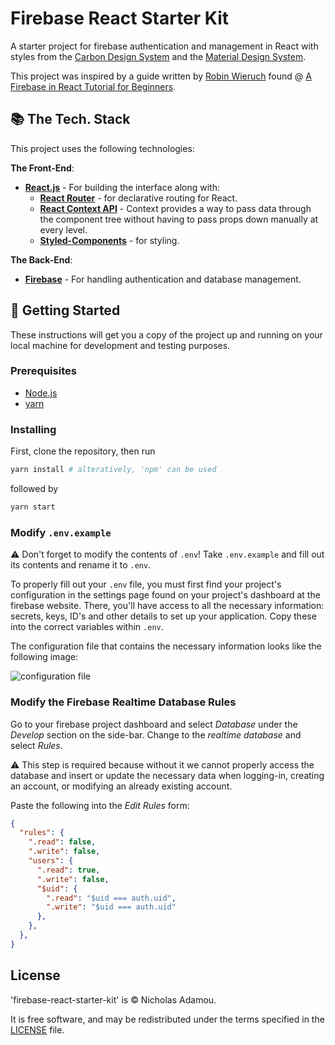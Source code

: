 # Firebase React Starter Kit

A starter project for firebase authentication and management in React with styles from the [Carbon Design System](https://www.carbondesignsystem.com/) and the [Material Design System](https://material.io/design/).

This project was inspired by a guide written by [Robin Wieruch](https://www.robinwieruch.de/) found @ [A Firebase in React Tutorial for Beginners](https://www.robinwieruch.de/complete-firebase-authentication-react-tutorial).

## 📚 The Tech. Stack

This project uses the following technologies:

**The Front-End**:

-   [**React.js**](https://reactjs.org/) - For building the interface along with:
    -   [**React Router**](https://reacttraining.com/react-router/) - for declarative routing for React.
    -   [**React Context API**](https://reactjs.org/docs/context.html) - Context provides a way to pass data through the component tree without having to pass props down manually at every level.
    -   [**Styled-Components**](https://www.styled-components.com/) - for styling.

**The Back-End**:

-	[**Firebase**](https://firebase.google.com/) - For handling authentication and database management.

## 🏁 Getting Started

These instructions will get you a copy of the project up and running on your local machine for development and testing purposes.

### Prerequisites

-   [Node.js](https://nodejs.org/en/)
-   [yarn](https://yarnpkg.com/en/)

### Installing

First, clone the repository, then run

```bash
yarn install # alteratively, 'npm' can be used
```

followed by

```bash
yarn start
```

### Modify `.env.example`

⚠️ Don't forget to modify the contents of `.env`! Take `.env.example` and fill out its contents and rename it to `.env`.

To properly fill out your `.env` file, you must first find your project's configuration in the settings page found on your project's dashboard at the firebase website. There, you'll have access to all the necessary information: secrets, keys, ID's and other details to set up your application. Copy these into the correct variables within `.env`.

The configuration file that contains the necessary information looks like the following image:

![configuration file](https://www.robinwieruch.de/static/9ad3fd77dff966a11ad6a396872edd03/a9a89/firebase-config.webp)

### Modify the Firebase Realtime Database Rules

Go to your firebase project dashboard and select *Database* under the *Develop* section on the side-bar. Change to the *realtime database* and select *Rules*. 

⚠️ This step is required because without it we cannot properly access the database and insert or update the necessary data when logging-in, creating an account, or modifying an already existing account.

Paste the following into the *Edit Rules* form:

```json
{
  "rules": {
    ".read": false,
    ".write": false,
    "users": {
      ".read": true,
      ".write": false,
      "$uid": {
        ".read": "$uid === auth.uid",
        ".write": "$uid === auth.uid"
      },
    },
  },
}
```

## License

'firebase-react-starter-kit' is © Nicholas Adamou.

It is free software, and may be redistributed under the terms specified in the [LICENSE] file.

[license]: LICENSE
